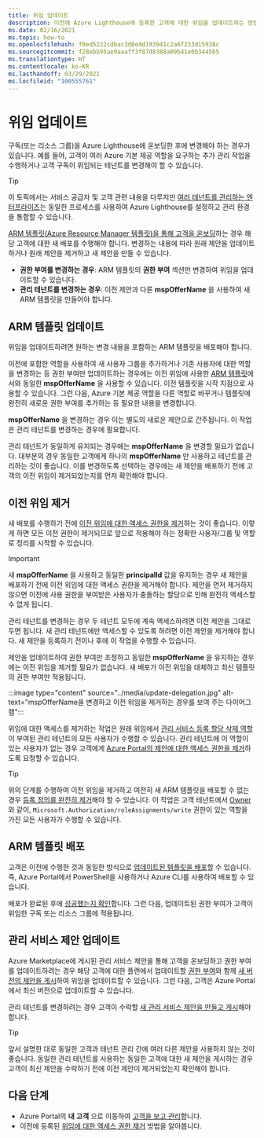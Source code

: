 ```yaml
---
title: 위임 업데이트
description: 이전에 Azure Lighthouse에 등록한 고객에 대한 위임을 업데이트하는 방법에 대해 알아봅니다.
ms.date: 02/16/2021
ms.topic: how-to
ms.openlocfilehash: f0ed5222cdbac3d0e4d193941c2a6f233d15938c
ms.sourcegitcommit: f28ebb95ae9aaaff3f87d8388a09b41e0b3445b5
ms.translationtype: HT
ms.contentlocale: ko-KR
ms.lasthandoff: 03/29/2021
ms.locfileid: "100555761"
---
```

# <a name="update-a-delegation"></a>위임 업데이트

구독(또는 리소스 그룹)을 Azure Lighthouse에 온보딩한 후에 변경해야 하는 경우가 있습니다. 예를 들어, 고객이 여러 Azure 기본 제공 역할을 요구하는 추가 관리 작업을 수행하거나 고객 구독이 위임되는 테넌트를 변경해야 할 수 있습니다.

> [!TIP]
> 이 토픽에서는 서비스 공급자 및 고객 관련 내용을 다루지만 [여러 테넌트를 관리하는 엔터프라이즈](../concepts/enterprise.md)는 동일한 프로세스를 사용하여 Azure Lighthouse를 설정하고 관리 환경을 통합할 수 있습니다.

[ARM 템플릿(Azure Resource Manager 템플릿)을 통해 고객을 온보딩](onboard-customer.md)하는 경우 해당 고객에 대한 새 배포를 수행해야 합니다. 변경하는 내용에 따라 원래 제안을 업데이트하거나 원래 제안을 제거하고 새 제안을 만들 수 있습니다.

- **권한 부여를 변경하는 경우**: ARM 템플릿의 **권한 부여** 섹션만 변경하여 위임을 업데이트할 수 있습니다.
- **관리 테넌트를 변경하는 경우**: 이전 제안과 다른 **mspOfferName** 을 사용하여 새 ARM 템플릿을 만들어야 합니다.

## <a name="update-your-arm-template"></a>ARM 템플릿 업데이트

위임을 업데이트하려면 원하는 변경 내용을 포함하는 ARM 템플릿을 배포해야 합니다.

이전에 포함한 역할을 사용하여 새 사용자 그룹을 추가하거나 기존 사용자에 대한 역할을 변경하는 등 권한 부여만 업데이트하는 경우에는 이전 위임에 사용한 [ARM 템플릿](onboard-customer.md#create-an-azure-resource-manager-template)에서와 동일한 **mspOfferName** 을 사용할 수 있습니다. 이전 템플릿을 시작 지점으로 사용할 수 있습니다. 그런 다음, Azure 기본 제공 역할을 다른 역할로 바꾸거나 템플릿에 완전히 새로운 권한 부여를 추가하는 등 필요한 내용을 변경합니다.

**mspOfferName** 을 변경하는 경우 이는 별도의 새로운 제안으로 간주됩니다. 이 작업은 관리 테넌트를 변경하는 경우에 필요합니다.

관리 테넌트가 동일하게 유지되는 경우에는 **mspOfferName** 을 변경할 필요가 없습니다. 대부분의 경우 동일한 고객에게 하나의 **mspOfferName** 만 사용하고 테넌트를 관리하는 것이 좋습니다. 이를 변경하도록 선택하는 경우에는 새 제안을 배포하기 전에 고객의 이전 위임이 제거되었는지를 먼저 확인해야 합니다.

## <a name="remove-the-previous-delegation"></a>이전 위임 제거

새 배포를 수행하기 전에 [이전 위임에 대한 액세스 권한을 제거](remove-delegation.md)하는 것이 좋습니다. 이렇게 하면 모든 이전 권한이 제거되므로 앞으로 적용해야 하는 정확한 사용자/그룹 및 역할로 정리를 시작할 수 있습니다.

> [!IMPORTANT]
> 새 **mspOfferName** 을 사용하고 동일한 **principalId** 값을 유지하는 경우 새 제안을 배포하기 전에 이전 위임에 대한 액세스 권한을 제거해야 합니다. 제안을 먼저 제거하지 않으면 이전에 사용 권한을 부여받은 사용자가 충돌하는 할당으로 인해 완전히 액세스할 수 없게 됩니다.

관리 테넌트를 변경하는 경우 두 테넌트 모두에 계속 액세스하려면 이전 제안을 그대로 두면 됩니다. 새 관리 테넌트에만 액세스할 수 있도록 하려면 이전 제안을 제거해야 합니다. 새 제안을 등록하기 전이나 후에 이 작업을 수행할 수 있습니다.

제안을 업데이트하여 권한 부여만 조정하고 동일한 **mspOfferName** 을 유지하는 경우에는 이전 위임을 제거할 필요가 없습니다. 새 배포가 이전 위임을 대체하고 최신 템플릿의 권한 부여만 적용됩니다.

:::image type="content" source="../media/update-delegation.jpg" alt-text="mspOfferName을 변경하고 이전 위임을 제거하는 경우를 보여 주는 다이어그램":::

위임에 대한 액세스를 제거하는 작업은 원래 위임에서 [관리 서비스 등록 할당 삭제 역할](../../role-based-access-control/built-in-roles.md#managed-services-registration-assignment-delete-role)이 부여된 관리 테넌트의 모든 사용자가 수행할 수 있습니다. 관리 테넌트에 이 역할이 있는 사용자가 없는 경우 고객에게 [Azure Portal의 제안에 대한 액세스 권한을 제거](view-manage-service-providers.md#add-or-remove-service-provider-offers)하도록 요청할 수 있습니다.

> [!TIP]
> 위의 단계를 수행하여 이전 위임을 제거하고 여전히 새 ARM 템플릿을 배포할 수 없는 경우 [등록 정의를 완전히 제거](/powershell/module/az.managedservices/remove-azmanagedservicesdefinition)해야 할 수 있습니다. 이 작업은 고객 테넌트에서 [Owner](../../role-based-access-control/built-in-roles.md#owner)와 같이, `Microsoft.Authorization/roleAssignments/write` 권한이 있는 역할을 가진 모든 사용자가 수행할 수 있습니다.  

## <a name="deploy-the-arm-template"></a>ARM 템플릿 배포

고객은 이전에 수행한 것과 동일한 방식으로 [업데이트된 템플릿을 배포](onboard-customer.md#deploy-the-azure-resource-manager-templates)할 수 있습니다. 즉, Azure Portal에서 PowerShell을 사용하거나 Azure CLI를 사용하여 배포할 수 있습니다.

배포가 완료된 후에 [성공했는지 확인](onboard-customer.md#confirm-successful-onboarding)합니다. 그런 다음, 업데이트된 권한 부여가 고객이 위임한 구독 또는 리소스 그룹에 적용됩니다.

## <a name="updating-managed-service-offers"></a>관리 서비스 제안 업데이트

Azure Marketplace에 게시된 관리 서비스 제안을 통해 고객을 온보딩하고 권한 부여를 업데이트하려는 경우 해당 고객에 대한 플랜에서 업데이트할 [권한 부여](../../marketplace/plan-managed-service-offer.md)와 함께 [새 버전의 제안을 게시](../../marketplace/partner-center-portal/update-existing-offer.md)하여 위임을 업데이트할 수 있습니다. 그런 다음, 고객은 Azure Portal에서 최신 버전으로 업데이트할 수 있습니다.

관리 테넌트를 변경하려는 경우 고객이 수락할 [새 관리 서비스 제안을 만들고 게시](../../marketplace/plan-managed-service-offer.md)해야 합니다.

> [!TIP]
> 앞서 설명한 대로 동일한 고객과 테넌트 관리 간에 여러 다른 제안을 사용하지 않는 것이 좋습니다. 동일한 관리 테넌트를 사용하는 동일한 고객에 대한 새 제안을 게시하는 경우 고객이 최신 제안을 수락하기 전에 이전 제안이 제거되었는지 확인해야 합니다.

## <a name="next-steps"></a>다음 단계

- Azure Portal의 **내 고객** 으로 이동하여 [고객을 보고 관리](view-manage-customers.md)합니다.
- 이전에 등록된 [위임에 대한 액세스 권한 제거](remove-delegation.md) 방법을 알아봅니다.
